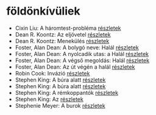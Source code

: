 # földönkívüliek

- Cixin Liu: A háromtest-probléma [részletek](_details/%7Bopf.creator%7D.md#id_1451)
- Dean R. Koontz: Az eljövetel [részletek](_details/%7Bopf.creator%7D.md#id_1091)
- Dean R. Koontz: Menekülés [részletek](_details/%7Bopf.creator%7D.md#id_1080)
- Foster, Alan Dean: A bolygó neve: Halál [részletek](_details/%7Bopf.creator%7D.md#id_650)
- Foster, Alan Dean: A nyolcadik utas: a Halál [részletek](_details/%7Bopf.creator%7D.md#id_649)
- Foster, Alan Dean: A végső megoldás: Halál [részletek](_details/%7Bopf.creator%7D.md#id_651)
- Foster, Alan Dean: Az út végén a halál [részletek](_details/%7Bopf.creator%7D.md#id_652)
- Robin Cook: Invázió [részletek](_details/%7Bopf.creator%7D.md#id_92)
- Stephen King: A búra alatt [részletek](_details/%7Bopf.creator%7D.md#id_556)
- Stephen King: A búra alatt [részletek](_details/%7Bopf.creator%7D.md#id_557)
- Stephen King: A rémkoppantók [részletek](_details/%7Bopf.creator%7D.md#id_535)
- Stephen King: Az [részletek](_details/%7Bopf.creator%7D.md#id_555)
- Stephenie Meyer: A burok [részletek](_details/%7Bopf.creator%7D.md#id_163)
